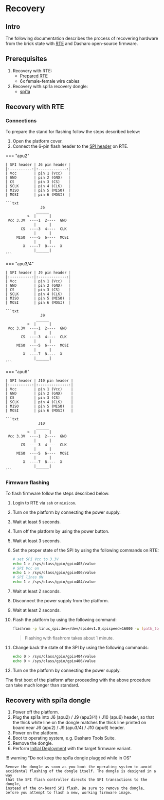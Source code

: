 # Recovery

## Intro

The following documentation describes the process of recovering hardware from
the brick state with [RTE](../../transparent-validation/rte/introduction.md) and
Dasharo open-source firmware.

## Prerequisites

1. Recovery with RTE:
    - [Prepared RTE](../../transparent-validation/rte/v1.1.0/quick-start-guide.md)
    - 6x female-female wire cables
2. Recovery with spi1a recovery dongle:
    - [spi1a](https://www.pcengines.ch/spi1a.htm)

## Recovery with RTE

### Connections

To prepare the stand for flashing follow the steps described below:

1. Open the platform cover.
2. Connect the 6-pin flash header to the
   [SPI header](../../transparent-validation/rte/v1.1.0/specification.md)
   on RTE.

=== "apu2"

    | SPI header | J6 pin header |
    |:----------:|:-------------:|
    | Vcc        | pin 1 (Vcc)   |
    | GND        | pin 2 (GND)   |
    | CS         | pin 3 (CS)    |
    | SCLK       | pin 4 (CLK)   |
    | MISO       | pin 5 (MISO)  |
    | MOSI       | pin 6 (MOSI)  |

    ```txt
                    J6
                  ______
              >  |      |
     Vcc 3.3V  ----1  2----  GND
                 |      |
           CS  ----3  4----  CLK
                 |      |
         MISO  ----5  6----  MOSI
                 |      |
            X  ----7  8----  X
                 |______|
    ```

=== "apu3/4"

    | SPI header | J9 pin header |
    |:----------:|:-------------:|
    | Vcc        | pin 1 (Vcc)   |
    | GND        | pin 2 (GND)   |
    | CS         | pin 3 (CS)    |
    | SCLK       | pin 4 (CLK)   |
    | MISO       | pin 5 (MISO)  |
    | MOSI       | pin 6 (MOSI)  |

    ```txt
                    J9
                  ______
              >  |      |
     Vcc 3.3V  ----1  2----  GND
                 |      |
           CS  ----3  4----  CLK
                 |      |
         MISO  ----5  6----  MOSI
                 |      |
            X  ----7  8----  X
                 |______|
    ```

=== "apu6"

    | SPI header | J10 pin header |
    |:----------:|:--------------:|
    | Vcc        | pin 1 (Vcc)    |
    | GND        | pin 2 (GND)    |
    | CS         | pin 3 (CS)     |
    | SCLK       | pin 4 (CLK)    |
    | MISO       | pin 5 (MISO)   |
    | MOSI       | pin 6 (MOSI)   |

    ```txt
                   J10
                  ______
              >  |      |
     Vcc 3.3V  ----1  2----  GND
                 |      |
           CS  ----3  4----  CLK
                 |      |
         MISO  ----5  6----  MOSI
                 |      |
            X  ----7  8----  X
                 |______|
    ```

### Firmware flashing

To flash firmware follow the steps described below:

1. Login to RTE via `ssh` or `minicom`.
1. Turn on the platform by connecting the power supply.
1. Wait at least 5 seconds.
1. Turn off the platform by using the power button.
1. Wait at least 3 seconds.
1. Set the proper state of the SPI by using the following commands on RTE:

    ```bash
    # set SPI Vcc to 3.3V
    echo 1 > /sys/class/gpio/gpio405/value
    # SPI Vcc on
    echo 1 > /sys/class/gpio/gpio406/value
    # SPI lines ON
    echo 1 > /sys/class/gpio/gpio404/value
    ```

1. Wait at least 2 seconds.
1. Disconnect the power supply from the platform.
1. Wait at least 2 seconds.
1. Flash the platform by using the following command:

    ```bash
    flashrom -p linux_spi:dev=/dev/spidev1.0,spispeed=16000 -w [path_to_binary]
    ```

    > Flashing with flashrom takes about 1 minute.

1. Change back the state of the SPI by using the following commands:

    ```bash
    echo 0 > /sys/class/gpio/gpio404/value
    echo 0 > /sys/class/gpio/gpio406/value
    ```

1. Turn on the platform by connecting the power supply.

The first boot of the platform after proceeding with the above procedure can
take much longer than standard.

## Recovery with spi1a dongle

1. Power off the platform.
2. Plug the spi1a into J6 (apu2) / J9 (apu3/4) / J10 (apu6) header, so that
   the thick white line on the dongle matches the thick line printed on board
   near J6 (apu2) / J9 (apu3/4) / J10 (apu6) header.
3. Power on the platform.
4. Boot to operating system, e.g. Dasharo Tools Suite.
5. Remove the dongle.
6. Perform [Initial Deployment](initial-deployment.md) with the target
   firmware variant.

!!! warning "Do not keep the spi1a dongle plugged while in OS"

    Remove the dongle as soon as you boot the operating system to avoid
    accidental flashing of the dongle itself. The dongle is designed in a way
    that the SPI flash controller directs the SPI transactions to the dongle,
    instead of the on-board SPI flash. Be sure to remove the dongle,
    before you attempt to flash a new, working firmware image.
